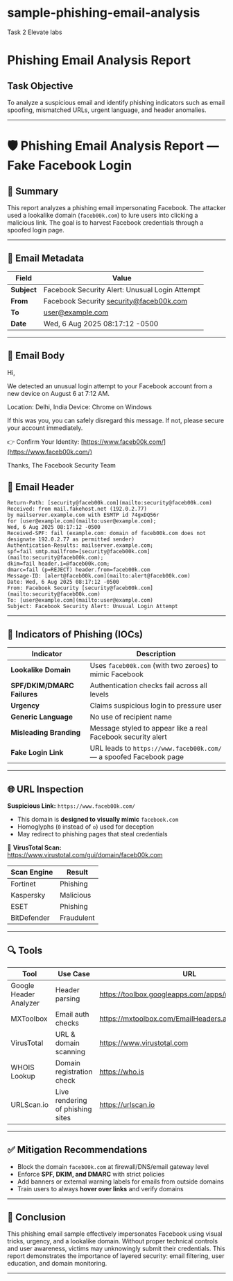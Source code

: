 # sample-phishing-email-analysis
Task 2 Elevate labs
# Phishing Email Analysis Report

## Task Objective
To analyze a suspicious email and identify phishing indicators such as email spoofing, mismatched URLs, urgent language, and header anomalies.




---


# 🛡️ Phishing Email Analysis Report — Fake Facebook Login

## 📌 Summary

This report analyzes a phishing email impersonating Facebook. The attacker used a lookalike domain (`faceb00k.com`) to lure users into clicking a malicious link. The goal is to harvest Facebook credentials through a spoofed login page.

---

## 📧 Email Metadata

| Field        | Value |
|--------------|-------|
| **Subject**  | Facebook Security Alert: Unusual Login Attempt |
| **From**     | Facebook Security <security@faceb00k.com> |
| **To**       | user@example.com |
| **Date**     | Wed, 6 Aug 2025 08:17:12 -0500 |

---

## 📝 Email Body



Hi,

We detected an unusual login attempt to your Facebook account from a new device on August 6 at 7:12 AM.

Location: Delhi, India
Device: Chrome on Windows

If this was you, you can safely disregard this message.
If not, please secure your account immediately.

👉 Confirm Your Identity: [https://www.faceb00k.com/](https://www.faceb00k.com/)

Thanks,
The Facebook Security Team


## 📂 Email Header



```
Return-Path: [security@faceb00k.com](mailto:security@faceb00k.com)
Received: from mail.fakehost.net (192.0.2.77)
by mailserver.example.com with ESMTP id 74gxDQ56r
for [user@example.com](mailto:user@example.com);
Wed, 6 Aug 2025 08:17:12 -0500
Received-SPF: fail (example.com: domain of faceb00k.com does not designate 192.0.2.77 as permitted sender)
Authentication-Results: mailserver.example.com;
spf=fail smtp.mailfrom=[security@faceb00k.com](mailto:security@faceb00k.com);
dkim=fail header.i=@faceb00k.com;
dmarc=fail (p=REJECT) header.from=faceb00k.com
Message-ID: [alert@faceb00k.com](mailto:alert@faceb00k.com)
Date: Wed, 6 Aug 2025 08:17:12 -0500
From: Facebook Security [security@faceb00k.com](mailto:security@faceb00k.com)
To: [user@example.com](mailto:user@example.com)
Subject: Facebook Security Alert: Unusual Login Attempt
```


---

## 🚨 Indicators of Phishing (IOCs)

| Indicator | Description |
|----------|-------------|
| **Lookalike Domain** | Uses `faceb00k.com` (with two zeroes) to mimic Facebook |
| **SPF/DKIM/DMARC Failures** | Authentication checks fail across all levels |
| **Urgency** | Claims suspicious login to pressure user |
| **Generic Language** | No use of recipient name |
| **Misleading Branding** | Message styled to appear like a real Facebook security alert |
| **Fake Login Link** | URL leads to `https://www.faceb00k.com/` — a spoofed Facebook page |

---

## 🌐 URL Inspection

**Suspicious Link:** `https://www.faceb00k.com/`

- This domain is **designed to visually mimic** `facebook.com`
- Homoglyphs (`0` instead of `o`) used for deception
- May redirect to phishing pages that steal credentials

🔎 **VirusTotal Scan:**  
https://www.virustotal.com/gui/domain/faceb00k.com

| Scan Engine | Result |
|-------------|--------|
| Fortinet    | Phishing |
| Kaspersky   | Malicious |
| ESET        | Phishing |
| BitDefender | Fraudulent |


---

## 🔍 Tools

| Tool | Use Case | URL |
|------|----------|-----|
| Google Header Analyzer | Header parsing | https://toolbox.googleapps.com/apps/messageheader/ |
| MXToolbox | Email auth checks | https://mxtoolbox.com/EmailHeaders.aspx |
| VirusTotal | URL & domain scanning | https://www.virustotal.com |
| WHOIS Lookup | Domain registration check | https://who.is |
| URLScan.io | Live rendering of phishing sites | https://urlscan.io |


---

## ✅ Mitigation Recommendations

- Block the domain `faceb00k.com` at firewall/DNS/email gateway level
- Enforce **SPF, DKIM, and DMARC** with strict policies
- Add banners or external warning labels for emails from outside domains
- Train users to always **hover over links** and verify domains
---

## 📝 Conclusion

This phishing email sample effectively impersonates Facebook using visual tricks, urgency, and a lookalike domain. Without proper technical controls and user awareness, victims may unknowingly submit their credentials. This report demonstrates the importance of layered security: email filtering, user education, and domain monitoring.

---







